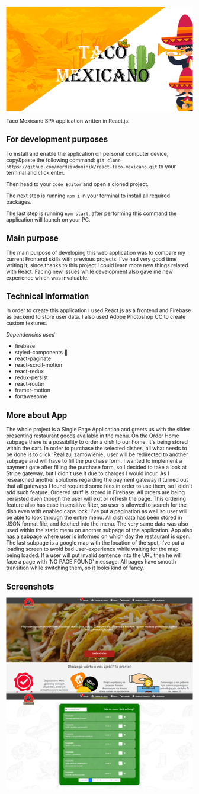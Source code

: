 ![picture representing the restaurant Application Website](https://github.com/merdzikdominik/react-taco-mexicano/blob/main/src/assets/taco-background.jpg)

Taco Mexicano SPA application written in React.js.

## For development purposes

To install and enable the application on personal computer device, copy&paste the following command: `git clone https://github.com/merdzikdominik/react-taco-mexicano.git`
to your terminal and click enter.

Then head to your `Code Editor` and open a cloned project.

The next step is running `npm i` in your terminal to install all required packages.

The last step is running `npm start`, after performing this command the application will launch on your PC.

## Main purpose

The main purpose of developing this web application was to compare my current Frontend skills with previous projects. I've had very good time writing it, since thanks to this project I could learn more new things related with React. Facing new issues while development also gave me new experience which was invaluable.

## Technical Information

In order to create this application I used React.js as a frontend and Firebase as backend to store user data. I also used Adobe Photoshop CC to create custom textures.

*Dependencies used*
- firebase
- styled-components 💅
- react-paginate
- react-scroll-motion
- react-redux
- redux-persist
- react-router
- framer-motion
- fortawesome

## More about App

The whole project is a Single Page Application and greets us with the slider presenting restaurant goods available in the menu. On the Order Home subpage there is a possibility to order a dish to our home, it's being stored within the cart. In order to purchase the selected dishes, all what needs to be done is to click 'Realizuj zamówienie', user will be redirected to another subpage and will have to fill the purchase form. I wanted to implement a payment gate after filling the purchase form, so I decided to take a look at Stripe gateway, but I didn't use it due to charges I would incur. As I researched another solutions regarding the payment gateway it turned out that all gateways I found required some fees in order to use them, so I didn't add such feature. Ordered stuff is stored in Firebase. All orders are being persisted even though the user will exit or refresh the page. This ordering feature also has case insensitive filter, so user is allowed to search for the dish even with enabled caps lock. I've put a pagination as well so user will be able to look through the entire menu. All dish data has been stored in JSON format file, and fetched into the menu. The very same data was also used within the static menu on another subpage of the application. App also has a subpage where user is informed on which day the restaurant is open. The last subpage is a google map with the location of the spot, I've put a loading screen to avoid bad user-experience while waiting for the map being loaded. If a user will put invalid sentence into the URL then he will face a page with 'NO PAGE FOUND' message. All pages have smooth transition while switching them, so it looks kind of fancy.

## Screenshots

![picture representing the restaurant Application Website](https://github.com/merdzikdominik/react-taco-mexicano/blob/main/src/assets/welcomepage.png)
![picture representing the restaurant Application Website](https://github.com/merdzikdominik/react-taco-mexicano/blob/main/src/assets/orderhome.PNG)
